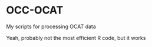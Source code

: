 # OCC-OCAT
My scripts for processing OCAT data

Yeah, probably not the most efficient R code, but it works

